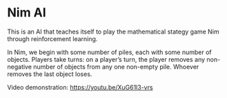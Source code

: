 # Nim AI

This is an AI that teaches itself to play the mathematical stategy game Nim through reinforcement learning.

In Nim, we begin with some number of piles, each with some number of objects. Players take turns: on a player’s turn, the player removes any non-negative number of objects from any one non-empty pile. Whoever removes the last object loses.

Video demonstration: https://youtu.be/XuG61l3-vrs
